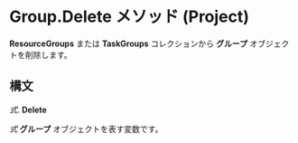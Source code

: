 
# Group.Delete メソッド (Project)

 **ResourceGroups** または **TaskGroups** コレクションから **グループ** オブジェクトを削除します。


## 構文

 _式_. **Delete**

 _式_ **グループ** オブジェクトを表す変数です。


